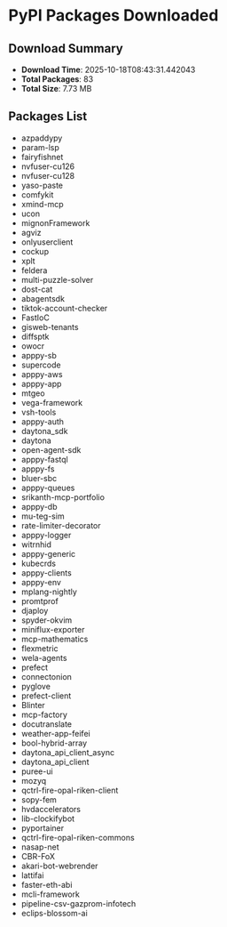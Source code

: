 # PyPI Packages Downloaded

## Download Summary
- **Download Time**: 2025-10-18T08:43:31.442043
- **Total Packages**: 83
- **Total Size**: 7.73 MB

## Packages List
- azpaddypy
- param-lsp
- fairyfishnet
- nvfuser-cu126
- nvfuser-cu128
- yaso-paste
- comfykit
- xmind-mcp
- ucon
- mignonFramework
- agviz
- onlyuserclient
- cockup
- xplt
- feldera
- multi-puzzle-solver
- dost-cat
- abagentsdk
- tiktok-account-checker
- FastIoC
- gisweb-tenants
- diffsptk
- owocr
- apppy-sb
- supercode
- apppy-aws
- apppy-app
- mtgeo
- vega-framework
- vsh-tools
- apppy-auth
- daytona_sdk
- daytona
- open-agent-sdk
- apppy-fastql
- apppy-fs
- bluer-sbc
- apppy-queues
- srikanth-mcp-portfolio
- apppy-db
- mu-teg-sim
- rate-limiter-decorator
- apppy-logger
- witrnhid
- apppy-generic
- kubecrds
- apppy-clients
- apppy-env
- mplang-nightly
- promtprof
- djaploy
- spyder-okvim
- miniflux-exporter
- mcp-mathematics
- flexmetric
- wela-agents
- prefect
- connectonion
- pyglove
- prefect-client
- Blinter
- mcp-factory
- docutranslate
- weather-app-feifei
- bool-hybrid-array
- daytona_api_client_async
- daytona_api_client
- puree-ui
- mozyq
- qctrl-fire-opal-riken-client
- sopy-fem
- hvdaccelerators
- lib-clockifybot
- pyportainer
- qctrl-fire-opal-riken-commons
- nasap-net
- CBR-FoX
- akari-bot-webrender
- lattifai
- faster-eth-abi
- mcli-framework
- pipeline-csv-gazprom-infotech
- eclips-blossom-ai
